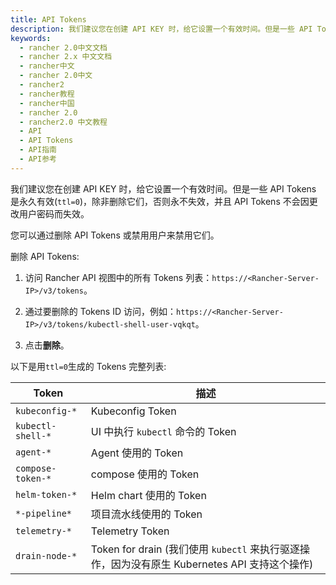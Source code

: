 ```yaml
---
title: API Tokens
description: 我们建议您在创建 API KEY 时，给它设置一个有效时间。但是一些 API Tokens 是永久有效(`ttl=0`)，除非删除它们，否则永不失效，并且 API Tokens 不会因更改用户密码而失效。您可以通过删除 API Tokens 或禁用用户来禁用它们。
keywords:
  - rancher 2.0中文文档
  - rancher 2.x 中文文档
  - rancher中文
  - rancher 2.0中文
  - rancher2
  - rancher教程
  - rancher中国
  - rancher 2.0
  - rancher2.0 中文教程
  - API
  - API Tokens
  - API指南
  - API参考
---
```


我们建议您在创建 API KEY 时，给它设置一个有效时间。但是一些 API Tokens 是永久有效(`ttl=0`)，除非删除它们，否则永不失效，并且 API Tokens 不会因更改用户密码而失效。

您可以通过删除 API Tokens 或禁用用户来禁用它们。

删除 API Tokens:

1. 访问 Rancher API 视图中的所有 Tokens 列表：`https://<Rancher-Server-IP>/v3/tokens`。

1. 通过要删除的 Tokens ID 访问，例如：`https://<Rancher-Server-IP>/v3/tokens/kubectl-shell-user-vqkqt`。

1. 点击**删除**。

以下是用`ttl=0`生成的 Tokens 完整列表:

| Token             | 描述                                                                                          |
| ----------------- | --------------------------------------------------------------------------------------------- |
| `kubeconfig-*`    | Kubeconfig Token                                                                              |
| `kubectl-shell-*` | UI 中执行 `kubectl` 命令的 Token                                                              |
| `agent-*`         | Agent 使用的 Token                                                                            |
| `compose-token-*` | compose 使用的 Token                                                                          |
| `helm-token-*`    | Helm chart 使用的 Token                                                                       |
| `*-pipeline*`     | 项目流水线使用的 Token                                                                        |
| `telemetry-*`     | Telemetry Token                                                                               |
| `drain-node-*`    | Token for drain (我们使用 `kubectl` 来执行驱逐操作，因为没有原生 Kubernetes API 支持这个操作) |
